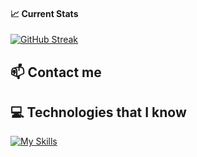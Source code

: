 #### :chart_with_upwards_trend: Current Stats

[![GitHub Streak](https://github-readme-streak-stats.herokuapp.com?user=xunaiet-faruk&theme=neon)](https://git.io/streak-stats)

## :mailbox: Contact me


## :computer: Technologies that I know
[![My Skills](https://skillicons.dev/icons?i=html,js,react,vue,github,firebase,node.js,css,mongodb)](https://skillicons.dev)
<!--
**xunaiet-faruk/xunaiet-faruk** is a ✨ _special_ ✨ repository because its `README.md` (this file) appears on your GitHub profile.

Here are some ideas to get you started:

- 🔭 I’m currently working on ...
- 🌱 I’m currently learning ...
- 👯 I’m looking to collaborate on ...
- 🤔 I’m looking for help with ...
- 💬 Ask me about ...
- 📫 How to reach me: ...
- 😄 Pronouns: ...
- ⚡ Fun fact: ...
-->
